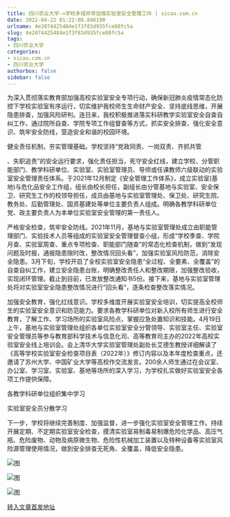 ```yaml
---
title: 四川农业大学->学校多措并举加强实验室安全管理工作 | sicau.com.cn
date: 2022-04-22 01:22:08.846190
urlname: 4e2074425484e1f3f83d935fce80fc5a
slug: 4e2074425484e1f3f83d935fce80fc5a
tags: 
- 四川农业大学
categories:
- sicau.com.cn
- 四川农业大学
authorbox: false
sidebar: false
---
```

为深入贯彻落实教育部加强高校实验室安全专项行动，确保新冠肺炎疫情常态化防控下学校实验室有序运行，切实维护我校师生生命财产安全、坚持底线思维，开展隐患排查，加强风险研判。连日来，我校积极推进落实科研教学实验室安全自查自纠工作，通过院所自查、学院专项工作组督查等方式，抓实安全排查、强化安全意识、筑牢安全防线，营造安全和谐的校园环境。

健全责任机制，夯实管理基础。学校坚持“党政同责、一岗双责、齐抓共管
<!--more-->
、失职追责”的安全运行要求，强化责任担当，死守安全红线，建立学校、分管职能部门、教学科研单位、实验室、实验室管理员、导师或任课教师六级联动的实验室安全管理责任体系。于2021年12月制定《安全管理工作体系》，成立实验室(基地)与危化品安全工作组，组长由校长担任，副组长由分管基地与实验室、安全保卫、研究生工作的校领导担任，成员由基地与实验室管理处、保卫处、研究生院、教务处、后勤管理处、国资基建处等单位主要负责人组成。明确各教学科研单位党、政主要负责人为本单位实验室安全管理的第一责任人。

严格安全检查，筑牢安全防线。2021年11月，基地与实验室管理处成立由职能管理部门、实验技术人员等组成的实验室安全管理督查小组，形成“学校季查、学院月查、实验室周查、重点专项检查、职能部门随查”的常态化检查机制，做到“发现问题及时报，通报隐患限时改，整改情况回头看”，加强实验室风险防范，消除安全隐患。3月下旬，学校开启了全校实验室安全隐患“全过程、全要素、全覆盖”的自查自纠工作，建立安全隐患台账，明确整改责任人和整改期限，加强整改验收，实现闭环管理。截止到目前，已发放整改通知书5份。接下来，基地与实验室管理处将对实验室安全隐患整改情况进行“回头看”，逐条检查整改落实情况。

加强安全教育，强化红线意识。学校多维度开展实验室安全培训，切实提高全校师生的实验室安全意识和防范能力。要求各教学科研单位对新入校所有师生进行安全教育，了解工作、学习场所的实验室风险点，掌握应急处置知识和技能。4月19日上午，基地与实验室管理处组织各单位实验室安全分管领导、实验室主任、实验室安全管理员等参与教育部科学技术与信息化司、高等教育司主办的2022年高校实验室安全线上培训会。会上清华大学实验室管理处副处长艾德生教授详细解读了《高等学校实验室安全检查项目表（2022年）》修订内容以及本年度检查重点，还邀请了苏州大学、中国矿业大学等高校作交流发言。200余人师生通过在会议室、办公室、学习室、实验室、基地等场所的深入学习，为学校扎实做好实验室安全各项工作提供保障。

各教学科研单位组织集中学习

实验室安全员分散学习

下一步，学校将继续完善制度、加强监督，进一步强化实验室安全管理工作。持续开展定期、不定期实验室安全检查，摸清实验室易制毒易制爆危险化学品、高压气瓶、危险废物、动物及病原微生物、危险性机械加工装置以及特种设备等实验室风险源管理使用情况，做到安全排查无死角、全覆盖，降低安全隐患。

![图](https://news.sicau.edu.cn/__local/1/0A/98/134260203967488FD4ADE086994_FEE54B51_1E464.png)

![图](https://news.sicau.edu.cn/__local/5/94/8F/3503B9F2862FA677624897EDDB9_C02974B5_1A088.png)

![图](https://news.sicau.edu.cn/__local/C/D6/CB/EF0F4E721CB8377EFD99803D97C_6CFF9B34_83AD0.png)

[转入文章首发地址](https://news.sicau.edu.cn/info/1078/67441.htm)
